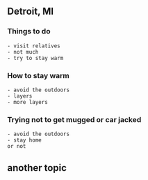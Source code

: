 ## Detroit, MI

### Things to do
    - visit relatives
    - not much
    - try to stay warm
### How to stay warm
    - avoid the outdoors
    - layers
    - more layers
### Trying not to get mugged or car jacked
    - avoid the outdoors
    - stay home
    or not
## another topic
